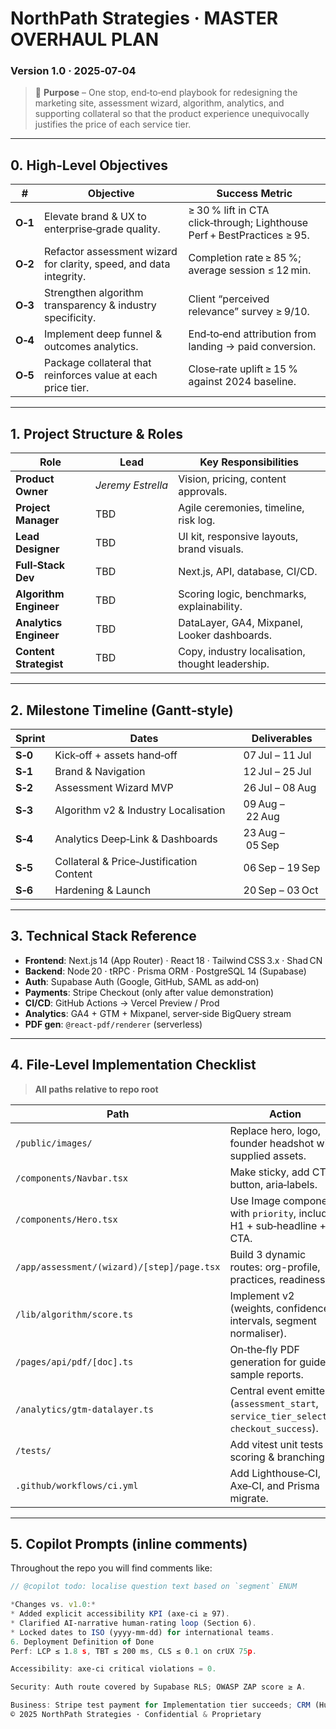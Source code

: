 # NorthPath Strategies · MASTER OVERHAUL PLAN  
### Version 1.0 · 2025‑07‑04

> 🔖 **Purpose** – One stop, end‑to‑end playbook for redesigning the marketing site, assessment wizard, algorithm, analytics, and supporting collateral so that the product experience unequivocally justifies the price of each service tier.

---

## 0. High‑Level Objectives

| # | Objective | Success Metric |
|---|-----------|----------------|
| **O‑1** | Elevate brand & UX to enterprise‑grade quality. | ≥ 30 % lift in CTA click‑through; Lighthouse Perf + BestPractices ≥ 95. |
| **O‑2** | Refactor assessment wizard for clarity, speed, and data integrity. | Completion rate ≥ 85 %; average session ≤ 12 min. |
| **O‑3** | Strengthen algorithm transparency & industry specificity. | Client “perceived relevance” survey ≥ 9/10. |
| **O‑4** | Implement deep funnel & outcomes analytics. | End‑to‑end attribution from landing → paid conversion. |
| **O‑5** | Package collateral that reinforces value at each price tier. | Close‑rate uplift ≥ 15 % against 2024 baseline. |

---

## 1. Project Structure & Roles

| Role | Lead | Key Responsibilities |
|------|------|----------------------|
| **Product Owner** | *Jeremy Estrella* | Vision, pricing, content approvals. |
| **Project Manager** | TBD | Agile ceremonies, timeline, risk log. |
| **Lead Designer** | TBD | UI kit, responsive layouts, brand visuals. |
| **Full‑Stack Dev** | TBD | Next.js, API, database, CI/CD. |
| **Algorithm Engineer** | TBD | Scoring logic, benchmarks, explainability. |
| **Analytics Engineer** | TBD | DataLayer, GA4, Mixpanel, Looker dashboards. |
| **Content Strategist** | TBD | Copy, industry localisation, thought leadership. |

---

## 2. Milestone Timeline (Gantt‑style)

| Sprint | Dates | Deliverables |
|--------|-------|--------------|
| **S‑0** | Kick‑off + assets hand‑off | 07 Jul – 11 Jul | Finalise scope, repo setup. |
| **S‑1** | Brand & Navigation | 12 Jul – 25 Jul | Hero redesign, sticky nav, colour contrast pass. |
| **S‑2** | Assessment Wizard MVP | 26 Jul – 08 Aug | 3‑step wizard, autosave, tRPC API. |
| **S‑3** | Algorithm v2 & Industry Localisation | 09 Aug – 22 Aug | Weight tuning, segment dictionary, peer benchmarks. |
| **S‑4** | Analytics Deep‑Link & Dashboards | 23 Aug – 05 Sep | GA4, Mixpanel, BigQuery stream, Looker Studio. |
| **S‑5** | Collateral & Price‑Justification Content | 06 Sep – 19 Sep | Guides, sample reports, PDF generator. |
| **S‑6** | Hardening & Launch | 20 Sep – 03 Oct | Pen‑test, accessibility audit, CWV sign‑off. |

---

## 3. Technical Stack Reference

* **Frontend**: Next.js 14 (App Router) · React 18 · Tailwind CSS 3.x · Shad CN  
* **Backend**: Node 20 · tRPC · Prisma ORM · PostgreSQL 14 (Supabase)  
* **Auth**: Supabase Auth (Google, GitHub, SAML as add‑on)  
* **Payments**: Stripe Checkout (only after value demonstration)  
* **CI/CD**: GitHub Actions → Vercel Preview / Prod  
* **Analytics**: GA4 + GTM + Mixpanel, server‑side BigQuery stream  
* **PDF gen**: `@react-pdf/renderer` (serverless)  

---

## 4. File‑Level Implementation Checklist

> **All paths relative to repo root**

| Path | Action |
|------|--------|
| `/public/images/` | Replace hero, logo, founder headshot with supplied assets. |
| `/components/Navbar.tsx` | Make sticky, add CTA button, aria‑labels. |
| `/components/Hero.tsx` | Use Image component with `priority`, include H1 + sub‑headline + CTA. |
| `/app/assessment/(wizard)/[step]/page.tsx` | Build 3 dynamic routes: org-profile, practices, readiness. |
| `/lib/algorithm/score.ts` | Implement v2 (weights, confidence intervals, segment normaliser). |
| `/pages/api/pdf/[doc].ts` | On‑the‑fly PDF generation for guides & sample reports. |
| `/analytics/gtm-datalayer.ts` | Central event emitter (`assessment_start`, `service_tier_selected`, `checkout_success`). |
| `/tests/` | Add vitest unit tests for scoring & branching. |
| `.github/workflows/ci.yml` | Add Lighthouse‐CI, Axe‐CI, and Prisma migrate. |

---

## 5. Copilot Prompts (inline comments)

Throughout the repo you will find comments like:

```ts
// @copilot todo: localise question text based on `segment` ENUM

*Changes vs. v1.0:*
* Added explicit accessibility KPI (axe‑ci ≥ 97).  
* Clarified AI‑narrative human‑rating loop (Section 6).  
* Locked dates to ISO (yyyy‑mm‑dd) for international teams.
6. Deployment Definition of Done
Perf: LCP ≤ 1.8 s, TBT ≤ 200 ms, CLS ≤ 0.1 on crUX 75p.

Accessibility: axe‑ci critical violations = 0.

Security: Auth route covered by Supabase RLS; OWASP ZAP score ≥ A.

Business: Stripe test payment for Implementation tier succeeds; CRM (HubSpot) Webhook fires.
© 2025 NorthPath Strategies · Confidential & Proprietary
